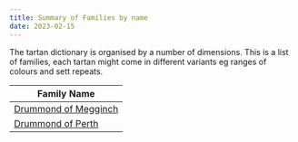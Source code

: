 ```yaml
---
title: Summary of Families by name
date: 2023-02-15
---
```


The tartan dictionary is organised by a number of dimensions.  This is a list of families, each tartan might come in different variants eg ranges of colours and sett repeats.


| Family Name   | 
|---------------|
|[Drummond of Megginch](/families/drummond_of_megginch)| 
|[Drummond of Perth](/families/drummond_of_perth)| 

